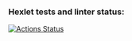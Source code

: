 ### Hexlet tests and linter status:
[![Actions Status](https://github.com/piska23cm/frontend-project-46/actions/workflows/hexlet-check.yml/badge.svg)](https://github.com/piska23cm/frontend-project-46/actions)